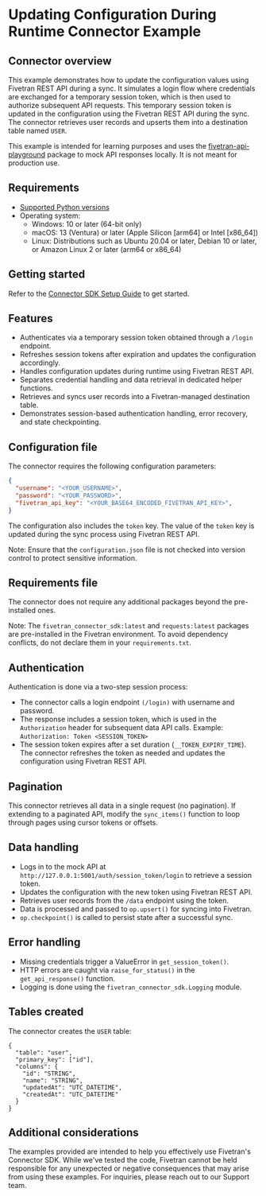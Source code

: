 # Updating Configuration During Runtime Connector Example

## Connector overview
This example demonstrates how to update the configuration values using Fivetran REST API during a sync. It simulates a login flow where credentials are exchanged for a temporary session token, which is then used to authorize subsequent API requests. This temporary session token is updated in the configuration using the Fivetran REST API during the sync. The connector retrieves user records and upserts them into a destination table named `USER`.

This example is intended for learning purposes and uses the [fivetran-api-playground](https://pypi.org/project/fivetran-api-playground/) package to mock API responses locally. It is not meant for production use.


## Requirements
- [Supported Python versions](https://github.com/fivetran/fivetran_connector_sdk/blob/main/README.md#requirements)   
- Operating system:
  - Windows: 10 or later (64-bit only)
  - macOS: 13 (Ventura) or later (Apple Silicon [arm64] or Intel [x86_64])
  - Linux: Distributions such as Ubuntu 20.04 or later, Debian 10 or later, or Amazon Linux 2 or later (arm64 or x86_64)


## Getting started
Refer to the [Connector SDK Setup Guide](https://fivetran.com/docs/connectors/connector-sdk/setup-guide) to get started.


## Features
- Authenticates via a temporary session token obtained through a `/login` endpoint.
- Refreshes session tokens after expiration and updates the configuration accordingly.
- Handles configuration updates during runtime using Fivetran REST API.
- Separates credential handling and data retrieval in dedicated helper functions.
- Retrieves and syncs user records into a Fivetran-managed destination table.
- Demonstrates session-based authentication handling, error recovery, and state checkpointing.


## Configuration file
The connector requires the following configuration parameters: 

```json
{
  "username": "<YOUR_USERNAME>",
  "password": "<YOUR_PASSWORD>",
  "fivetran_api_key": "<YOUR_BASE64_ENCODED_FIVETRAN_API_KEY>",
}
```

The configuration also includes the `token` key. The value of the `token` key is updated during the sync process using Fivetran REST API.

Note: Ensure that the `configuration.json` file is not checked into version control to protect sensitive information.


## Requirements file
The connector does not require any additional packages beyond the pre-installed ones.

Note: The `fivetran_connector_sdk:latest` and `requests:latest` packages are pre-installed in the Fivetran environment. To avoid dependency conflicts, do not declare them in your `requirements.txt`.


## Authentication
Authentication is done via a two-step session process:
- The connector calls a login endpoint `(/login)` with username and password.
- The response includes a session token, which is used in the `Authorization` header for subsequent data API calls.
    Example:
    `Authorization: Token <SESSION_TOKEN>`
- The session token expires after a set duration (`__TOKEN_EXPIRY_TIME`). The connector refreshes the token as needed and updates the configuration using Fivetran REST API.


## Pagination
This connector retrieves all data in a single request (no pagination). If extending to a paginated API, modify the `sync_items()` function to loop through pages using cursor tokens or offsets.


## Data handling
- Logs in to the mock API at `http://127.0.0.1:5001/auth/session_token/login` to retrieve a session token.
- Updates the configuration with the new token using Fivetran REST API.
- Retrieves user records from the `/data` endpoint using the token.
- Data is processed and passed to `op.upsert()` for syncing into Fivetran.
- `op.checkpoint()` is called to persist state after a successful sync.


## Error handling
- Missing credentials trigger a ValueError in `get_session_token()`.
- HTTP errors are caught via `raise_for_status()` in the `get_api_response()` function.
- Logging is done using the `fivetran_connector_sdk.Logging` module.


## Tables created
The connector creates the `USER` table:

```
{
  "table": "user",
  "primary_key": ["id"],
  "columns": {
    "id": "STRING",
    "name": "STRING",
    "updatedAt": "UTC_DATETIME",
    "createdAt": "UTC_DATETIME"
  }
}
```


## Additional considerations

The examples provided are intended to help you effectively use Fivetran's Connector SDK. While we've tested the code, Fivetran cannot be held responsible for any unexpected or negative consequences that may arise from using these examples. For inquiries, please reach out to our Support team.
